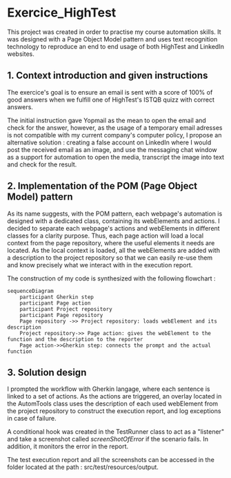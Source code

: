 # Exercice_HighTest

This project was created in order to practise my course automation skills.
It was designed with a Page Object Model pattern and uses text recognition technology to reproduce
an end to end usage of both HighTest and LinkedIn websites.

## 1. Context introduction and given instructions

The exercice's goal is to ensure an email is sent with a score of 100% of good answers when we fulfill one of HighTest's
ISTQB quizz with correct answers.

The initial instruction gave Yopmail as the mean to open the email and
check for the answer, however, as the usage of a temporary email adresses
is not compatible with my current company's computer policy, I propose an
alternative solution : creating a false account on LinkedIn where I would post
the received email as an image, and use the messaging chat window as a support for automation
to open the media, transcript the image into text and check for the result.

## 2. Implementation of the POM (Page Object Model) pattern

As its name suggests, with the POM pattern, each webpage's automation is designed
with a dedicated class, containing its webElements and actions. I decided to
separate each webpage's actions and webElements in different classes
for a clarity purpose. Thus, each page action will load a local context
from the page repository, where the useful elements it needs are located.
As the local context is loaded, all the webElements are added with a
description to the project repository so that we can easily re-use them and
know precisely what we interact with in the execution report.

The construction of my code is synthesized with the following flowchart :

```mermaid
sequenceDiagram
    participant Gherkin step
    participant Page action
    participant Project repository
    participant Page repository
    Page repository ->> Project repository: loads webElement and its description
    Project repository->> Page action: gives the webElement to the function and the description to the reporter
    Page action->>Gherkin step: connects the prompt and the actual function
```

## 3. Solution design

I prompted the workflow with Gherkin langage, where each sentence is linked to a set of actions.
As the actions are triggered, an overlay located in the AutomTools class uses the description of
each used webElement from the project repository to construct the execution report,
and log exceptions in case of failure.

A conditional hook was created in the TestRunner class to act as a "listener"
and take a screenshot called _screenShotOfError_ if the scenario fails. In addition, it monitors the error in the
report.

The test execution report and all the screenshots can be accessed in the folder
located at the path : src/test/resources/output.